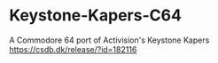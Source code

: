 # Keystone-Kapers-C64
 A Commodore 64 port of Activision's Keystone Kapers
 https://csdb.dk/release/?id=182116
 